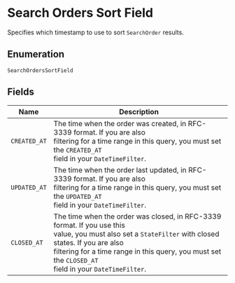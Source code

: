 <!-- Optimized: 2025-10-06 -->
<!-- RPM: 1.6.2.1.1.6.2.1_search-orders-sort-field_20251006 -->
<!-- Session: E2E RPM DNA Application -->
<!-- AOM: RND (Reggie & Dro) -->
<!-- COI: TECHNOLOGY -->
<!-- RPM: HIGH -->
<!-- ACTION: BUILD -->


# Search Orders Sort Field

Specifies which timestamp to use to sort `SearchOrder` results.

## Enumeration

`SearchOrdersSortField`

## Fields

| Name | Description |
|  --- | --- |
| `CREATED_AT` | The time when the order was created, in RFC-3339 format. If you are also<br>filtering for a time range in this query, you must set the `CREATED_AT`<br>field in your `DateTimeFilter`. |
| `UPDATED_AT` | The time when the order last updated, in RFC-3339 format. If you are also<br>filtering for a time range in this query, you must set the `UPDATED_AT`<br>field in your `DateTimeFilter`. |
| `CLOSED_AT` | The time when the order was closed, in RFC-3339 format. If you use this<br>value, you must also set a `StateFilter` with closed states. If you are also<br>filtering for a time range in this query, you must set the `CLOSED_AT`<br>field in your `DateTimeFilter`. |
